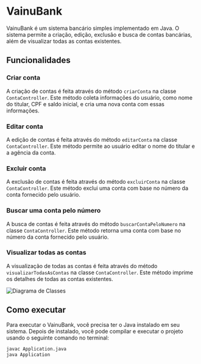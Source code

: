 # VainuBank

VainuBank é um sistema bancário simples implementado em Java. O sistema permite a criação, edição, exclusão e busca de contas bancárias, além de visualizar todas as contas existentes.

## Funcionalidades

### Criar conta

A criação de contas é feita através do método `criarConta` na classe `ContaController`. Este método coleta informações do usuário, como nome do titular, CPF e saldo inicial, e cria uma nova conta com essas informações.

### Editar conta

A edição de contas é feita através do método `editarConta` na classe `ContaController`. Este método permite ao usuário editar o nome do titular e a agência da conta.

### Excluir conta

A exclusão de contas é feita através do método `excluirConta` na classe `ContaController`. Este método exclui uma conta com base no número da conta fornecido pelo usuário.

### Buscar uma conta pelo número

A busca de contas é feita através do método `buscarContaPeloNumero` na classe `ContaController`. Este método retorna uma conta com base no número da conta fornecido pelo usuário.

### Visualizar todas as contas

A visualização de todas as contas é feita através do método `visualizarTodasAsContas` na classe `ContaController`. Este método imprime os detalhes de todas as contas existentes.


![Diagrama de Classes](https://www.mermaidchart.com/raw/1a1edb7b-f16f-46b2-acf0-b6e28d578707?theme=dark&version=v0.1&format=svg)

## Como executar

Para executar o VainuBank, você precisa ter o Java instalado em seu sistema. Depois de instalado, você pode compilar e executar o projeto usando o seguinte comando no terminal:


```bash
javac Application.java
java Application
